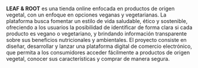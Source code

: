 **LEAF & ROOT** es una tienda online enfocada en productos de origen vegetal, con un enfoque en opciones veganas y vegetarianas. 
La plataforma busca fomentar un estilo de vida saludable, ético y sostenible, ofreciendo a los usuarios la posibilidad de identificar de forma clara si cada producto 
es vegano o vegetariano, y brindando información transparente sobre sus beneficios nutricionales y ambientales.
El proyecto consiste en diseñar, desarrollar y lanzar una plataforma digital de comercio electrónico, que permita a los consumidores acceder fácilmente a productos de origen vegetal, conocer sus características y comprar de manera segura.
